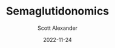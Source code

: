 ---
layout: podcast
title: "Semaglutidonomics"
author: Scott Alexander
description: https://astralcodexten.substack.com/p/semaglutidonomics
date: 2022-11-24
length: 5112485
duration: 1278
guid: semaglutidonomics
---